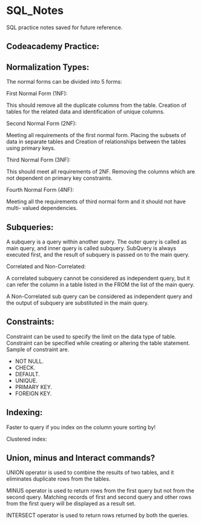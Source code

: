 # SQL_Notes

SQL practice notes saved for future reference.

## Codeacademy Practice:

## Normalization Types:

The normal forms can be divided into 5 forms:

First Normal Form (1NF):

This should remove all the duplicate columns from the table. Creation of tables for the related data and identification of unique columns.

Second Normal Form (2NF):

Meeting all requirements of the first normal form. Placing the subsets of data in separate tables and Creation of relationships between the tables using primary keys.

Third Normal Form (3NF):

This should meet all requirements of 2NF. Removing the columns which are not dependent on primary key constraints.

Fourth Normal Form (4NF):

Meeting all the requirements of third normal form and it should not have multi- valued dependencies.

## Subqueries:

A subquery is a query within another query. The outer query is called as main query, and inner query is called subquery. SubQuery is always executed first, and the result of subquery is passed on to the main query.

Correlated and Non-Correlated:

A correlated subquery cannot be considered as independent query, but it can refer the column in a table listed in the FROM the list of the main query.

A Non-Correlated sub query can be considered as independent query and the output of subquery are substituted in the main query.

## Constraints:
Constraint can be used to specify the limit on the data type of table. Constraint can be specified while creating or altering the table statement. Sample of constraint are.

- NOT NULL.
- CHECK.
- DEFAULT.
- UNIQUE.
- PRIMARY KEY.
- FOREIGN KEY.

## Indexing:

Faster to query if you index on the column youre sorting by!

Clustered index:

## Union, minus and Interact commands?

UNION operator is used to combine the results of two tables, and it eliminates duplicate rows from the tables.

MINUS operator is used to return rows from the first query but not from the second query. Matching records of first and second query and other rows from the first query will be displayed as a result set.

INTERSECT operator is used to return rows returned by both the queries.